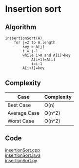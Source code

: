 # Insertion sort

## Algorithm

```
inssertionSort(A)
    for j=2 to A.length
        key = A[j]
        i = j-1
        while i>0 and A[i]>key
            A[i+1]=A[i]
            i=i-1
        A[i+1]=key
```

## Complexity
|Case|Complexity|
|--|--|
|Best Case|O(n)|
|Average Case|O(n^2)|
|Worst Case|O(n^2)|

## Code

[insertionSort.cpp](./insertionSort.cpp)<br/>
[insertionSort.java](./insertionSort.java)<br/>
[insertionSort.py](./insertionSort.py)